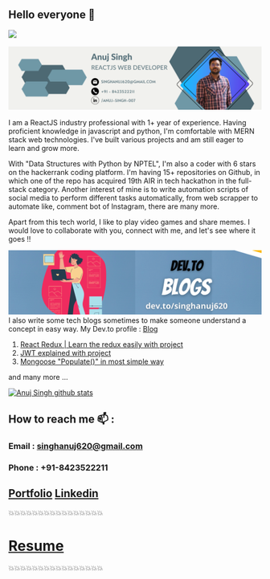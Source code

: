 ## Hello everyone 👋</br>

![](https://komarev.com/ghpvc/?username=singhanuj620&color=green)

![](./github_banner.png)

I am a ReactJS industry professional with 1+ year of experience. Having proficient knowledge in javascript and python, I'm comfortable with MERN stack web technologies. I've built various projects and am still eager to learn and grow more.

With "Data Structures with Python by NPTEL", I'm also a coder with 6 stars on the hackerrank coding platform. I'm having 15+ repositories on Github, in which one of the repo has acquired 19th AIR in tech hackathon in the full-stack category. Another interest of mine is to write automation scripts of social media to perform different tasks automatically, from web scrapper to automate like, comment bot of Instagram, there are many more.

Apart from this tech world, I like to play video games and share memes. I would love to collaborate with you, connect with me, and let's see where it goes !!

![](./blog.png)
I also write some tech blogs sometimes to make someone understand a concept in easy way. My Dev.to profile : [Blog](https://dev.to/singhanuj620)

1. [React Redux | Learn the redux easily with project](https://dev.to/singhanuj620/react-redux-learn-the-redux-easily-with-project-aji)
2. [JWT explained with project](https://dev.to/singhanuj620/jwt-explained-with-project-37en)
3. [Mongoose "Populate()" in most simple way](https://dev.to/singhanuj620/mongoose-populate-in-most-simple-way-how-to-import-a-collection-into-another-schema-in-mongodb-4nnf)

and many more ...

[![Anuj Singh github stats](https://github-readme-stats.vercel.app/api?username=singhanuj620&show_icons=true&theme=tokyonight)](https://github.com/singhanuj620)

## How to reach me :mailbox: :

### **Email** : singhanuj620@gmail.com
### **Phone** : +91-8423522211

## [Portfolio](https://anujportfolio.herokuapp.com/)       [Linkedin](https://www.linkedin.com/in/anuj-singh-007/)

💥💥💥💥💥💥💥💥💥💥💥💥💥💥💥💥

# [Resume](https://drive.google.com/file/d/1D5gIny1gDAGtHNeNfOY5K0z0mwUTupQN/view?usp=sharing)

💥💥💥💥💥💥💥💥💥💥💥💥💥💥💥💥
